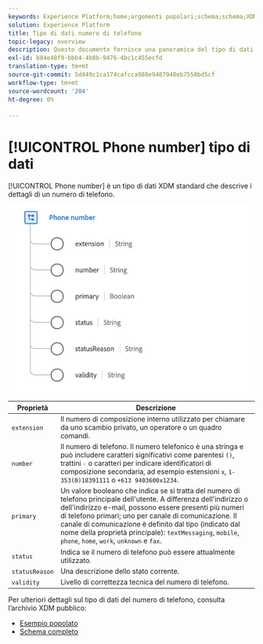 ```yaml
---
keywords: Experience Platform;home;argomenti popolari;schema;schema;XDM;campi;schemi;schemi;numeroTelefono;xdm:phoneNumber;tipo di dati;tipo di dati;tipo di dati;
solution: Experience Platform
title: Tipo di dati numero di telefono
topic-legacy: overview
description: Questo documento fornisce una panoramica del tipo di dati XDM Numero di telefono.
exl-id: b84e48f9-bbb4-4b8b-9476-4bc1c455ecfd
translation-type: tm+mt
source-git-commit: 5d449c1ca174cafcca988e9487940eb7550bd5cf
workflow-type: tm+mt
source-wordcount: '204'
ht-degree: 0%

---
```


# [!UICONTROL Phone number] tipo di dati

[!UICONTROL Phone number] è un tipo di dati XDM standard che descrive i dettagli di un numero di telefono.

<img src="../images/data-types/phone-number.png" width="600" /><br />

| Proprietà | Descrizione |
| --- | --- |
| `extension` | Il numero di composizione interno utilizzato per chiamare da uno scambio privato, un operatore o un quadro comandi. |
| `number` | Il numero di telefono. Il numero telefonico è una stringa e può includere caratteri significativi come parentesi `()`, trattini `-` o caratteri per indicare identificatori di composizione secondaria, ad esempio estensioni `x`, `1-353(0)18391111` o `+613 9403600x1234`. |
| `primary` | Un valore booleano che indica se si tratta del numero di telefono principale dell&#39;utente. A differenza dell&#39;indirizzo o dell&#39;indirizzo e-mail, possono essere presenti più numeri di telefono primari; uno per canale di comunicazione. Il canale di comunicazione è definito dal tipo (indicato dal nome della proprietà principale): `textMessaging`, `mobile`, `phone`, `home`, `work`, `unknown` e `fax`. |
| `status` | Indica se il numero di telefono può essere attualmente utilizzato. |
| `statusReason` | Una descrizione dello stato corrente. |
| `validity` | Livello di correttezza tecnica del numero di telefono. |

Per ulteriori dettagli sul tipo di dati del numero di telefono, consulta l’archivio XDM pubblico:

* [Esempio popolato](https://github.com/adobe/xdm/blob/master/components/datatypes/phonenumber.example.1.json)
* [Schema completo](https://github.com/adobe/xdm/blob/master/components/datatypes/phonenumber.schema.json)
